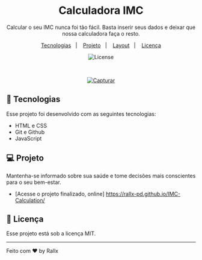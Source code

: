 <h1 align="center"> Calculadora IMC </h1>

<p align="center">
Calcular o seu IMC nunca foi tão fácil. Basta inserir seus dados e deixar que nossa calculadora faça o resto. <br/>


<p align="center">
  <a href="#-tecnologias">Tecnologias</a>&nbsp;&nbsp;&nbsp;|&nbsp;&nbsp;&nbsp;
  <a href="#-projeto">Projeto</a>&nbsp;&nbsp;&nbsp;|&nbsp;&nbsp;&nbsp;
  <a href="#-layout">Layout</a>&nbsp;&nbsp;&nbsp;|&nbsp;&nbsp;&nbsp;
  <a href="#memo-licença">Licença</a>
</p>

<p align="center">
  <img alt="License" src="https://img.shields.io/static/v1?label=license&message=MIT&color=49AA26&labelColor=000000">
</p>

<br>

<p align="center">
<a href="https://ibb.co/HTwrSgL"><img src="https://i.ibb.co/VYnv1B0/Capturar.png" alt="Capturar" border="0"></a>
</p>

## 🚀 Tecnologias

Esse projeto foi desenvolvido com as seguintes tecnologias:

- HTML e CSS
- Git e Github
- JavaScript

## 💻 Projeto

 Mantenha-se informado sobre sua saúde e tome decisões mais conscientes para o seu bem-estar.

- [Acesse o projeto finalizado, online] https://rallx-pd.github.io/IMC-Calculation/

<p aling="center">
 
</p>




## :memo: Licença

Esse projeto está sob a licença MIT.

---

Feito com ♥ by Rallx

